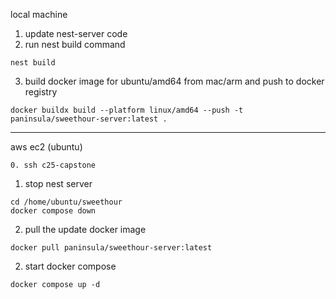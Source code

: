 local machine

1. update nest-server code
2. run nest build command

```
nest build
```

3. build docker image for ubuntu/amd64 from mac/arm and push to docker registry

```
docker buildx build --platform linux/amd64 --push -t paninsula/sweethour-server:latest .
```

---

aws ec2 (ubuntu)

```
0. ssh c25-capstone
```

1. stop nest server

```
cd /home/ubuntu/sweethour
docker compose down
```

2. pull the update docker image

```
docker pull paninsula/sweethour-server:latest
```

2. start docker compose

```
docker compose up -d
```
